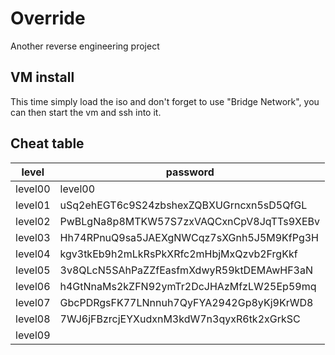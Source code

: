 # Override

Another reverse engineering project

## VM install

This time simply load the iso and don't forget to use "Bridge Network", you can then start the vm and ssh into it.

## Cheat table

|   level   |                  password                |
|-----------|------------------------------------------|
|  level00  |                 level00                  |
|  level01  | uSq2ehEGT6c9S24zbshexZQBXUGrncxn5sD5QfGL |
|  level02  | PwBLgNa8p8MTKW57S7zxVAQCxnCpV8JqTTs9XEBv |
|  level03  | Hh74RPnuQ9sa5JAEXgNWCqz7sXGnh5J5M9KfPg3H |
|  level04  | kgv3tkEb9h2mLkRsPkXRfc2mHbjMxQzvb2FrgKkf |
|  level05  | 3v8QLcN5SAhPaZZfEasfmXdwyR59ktDEMAwHF3aN |
|  level06  | h4GtNnaMs2kZFN92ymTr2DcJHAzMfzLW25Ep59mq |
|  level07  | GbcPDRgsFK77LNnnuh7QyFYA2942Gp8yKj9KrWD8 |
|  level08  | 7WJ6jFBzrcjEYXudxnM3kdW7n3qyxR6tk2xGrkSC |
|  level09  |                                          |
